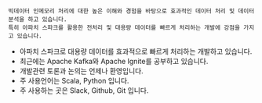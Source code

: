 ```
빅데이터 인메모리 처리에 대한 높은 이해와 경험을 바탕으로 효과적인 데이터 처리 및 데이터 분석을 하고 있습니다.
특히 아파치 스파크를 활용한 전처리 및 대용량 데이터를 빠르게 처리하는 개발에 강점을 가지고 있습니다.
```

- 아파치 스파크로 대용량 데이터를 효과적으로 빠르게 처리하는 개발하고 있습니다.
- 최근에는 Apache Kafka와 Apache Ignite를 공부하고 있습니다.
- 개발관련 토론과 논의는 언제나 환영입니다.
- 주 사용언어는 Scala, Python 입니다.
- 주 사용하는 곳은 Slack, Github, Git 입니다.



<!--
[![Anurag's GitHub stats](https://github-readme-stats.vercel.app/api?username=cobyoo&?count_private=true&show_icons=true&theme=radical)](https://github.com/anuraghazra/github-readme-stats)
-->
